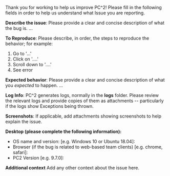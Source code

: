 Thank you for working to help us improve PC^2!   Please fill in the following fields in order to help us understand what Issue you are reporting.

**Describe the issue**: Please provide a clear and concise description of what the bug is.
...

**To Reproduce**: Please describe, in order, the steps to reproduce the behavior; for example:
1. Go to '...'
2. Click on '....'
3. Scroll down to '....'
4. See error

**Expected behavior**: Please provide a clear and concise description of what you *expected* to happen.
...

**Log Info**:  PC^2 generates logs, normally in the **logs** folder.  Please review the relevant logs and provide copies of them as attachments -- particularly if the logs show Exceptions being thrown.

**Screenshots**:  If applicable, add attachments showing screenshots to help explain the issue.

**Desktop (please complete the following information):**
 - OS name and version: [e.g. Windows 10 or Ubuntu 18.04]:  
 - Browser (if the bug is related to web-based team clients) [e.g. chrome, safari]:  
 - PC2 Version [e.g. 9.7.0]:  

**Additional context**
Add any other context about the issue here.
